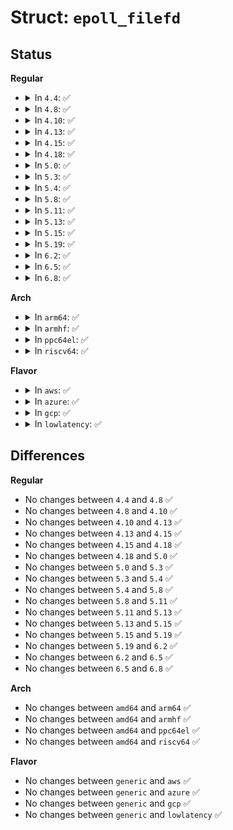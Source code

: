 # Struct: <code>epoll_filefd</code>

## Status
<b>Regular</b>
<ul>
<li>
<details>
<summary>In <code>4.4</code>: ✅</summary>

```c
struct epoll_filefd {
    struct file *file;
    int fd;
};
```
</details>
</li>
<li>
<details>
<summary>In <code>4.8</code>: ✅</summary>

```c
struct epoll_filefd {
    struct file *file;
    int fd;
};
```
</details>
</li>
<li>
<details>
<summary>In <code>4.10</code>: ✅</summary>

```c
struct epoll_filefd {
    struct file *file;
    int fd;
};
```
</details>
</li>
<li>
<details>
<summary>In <code>4.13</code>: ✅</summary>

```c
struct epoll_filefd {
    struct file *file;
    int fd;
};
```
</details>
</li>
<li>
<details>
<summary>In <code>4.15</code>: ✅</summary>

```c
struct epoll_filefd {
    struct file *file;
    int fd;
};
```
</details>
</li>
<li>
<details>
<summary>In <code>4.18</code>: ✅</summary>

```c
struct epoll_filefd {
    struct file *file;
    int fd;
};
```
</details>
</li>
<li>
<details>
<summary>In <code>5.0</code>: ✅</summary>

```c
struct epoll_filefd {
    struct file *file;
    int fd;
};
```
</details>
</li>
<li>
<details>
<summary>In <code>5.3</code>: ✅</summary>

```c
struct epoll_filefd {
    struct file *file;
    int fd;
};
```
</details>
</li>
<li>
<details>
<summary>In <code>5.4</code>: ✅</summary>

```c
struct epoll_filefd {
    struct file *file;
    int fd;
};
```
</details>
</li>
<li>
<details>
<summary>In <code>5.8</code>: ✅</summary>

```c
struct epoll_filefd {
    struct file *file;
    int fd;
};
```
</details>
</li>
<li>
<details>
<summary>In <code>5.11</code>: ✅</summary>

```c
struct epoll_filefd {
    struct file *file;
    int fd;
};
```
</details>
</li>
<li>
<details>
<summary>In <code>5.13</code>: ✅</summary>

```c
struct epoll_filefd {
    struct file *file;
    int fd;
};
```
</details>
</li>
<li>
<details>
<summary>In <code>5.15</code>: ✅</summary>

```c
struct epoll_filefd {
    struct file *file;
    int fd;
};
```
</details>
</li>
<li>
<details>
<summary>In <code>5.19</code>: ✅</summary>

```c
struct epoll_filefd {
    struct file *file;
    int fd;
};
```
</details>
</li>
<li>
<details>
<summary>In <code>6.2</code>: ✅</summary>

```c
struct epoll_filefd {
    struct file *file;
    int fd;
};
```
</details>
</li>
<li>
<details>
<summary>In <code>6.5</code>: ✅</summary>

```c
struct epoll_filefd {
    struct file *file;
    int fd;
};
```
</details>
</li>
<li>
<details>
<summary>In <code>6.8</code>: ✅</summary>

```c
struct epoll_filefd {
    struct file *file;
    int fd;
};
```
</details>
</li>
</ul>
<b>Arch</b>
<ul>
<li>
<details>
<summary>In <code>arm64</code>: ✅</summary>

```c
struct epoll_filefd {
    struct file *file;
    int fd;
};
```
</details>
</li>
<li>
<details>
<summary>In <code>armhf</code>: ✅</summary>

```c
struct epoll_filefd {
    struct file *file;
    int fd;
};
```
</details>
</li>
<li>
<details>
<summary>In <code>ppc64el</code>: ✅</summary>

```c
struct epoll_filefd {
    struct file *file;
    int fd;
};
```
</details>
</li>
<li>
<details>
<summary>In <code>riscv64</code>: ✅</summary>

```c
struct epoll_filefd {
    struct file *file;
    int fd;
};
```
</details>
</li>
</ul>
<b>Flavor</b>
<ul>
<li>
<details>
<summary>In <code>aws</code>: ✅</summary>

```c
struct epoll_filefd {
    struct file *file;
    int fd;
};
```
</details>
</li>
<li>
<details>
<summary>In <code>azure</code>: ✅</summary>

```c
struct epoll_filefd {
    struct file *file;
    int fd;
};
```
</details>
</li>
<li>
<details>
<summary>In <code>gcp</code>: ✅</summary>

```c
struct epoll_filefd {
    struct file *file;
    int fd;
};
```
</details>
</li>
<li>
<details>
<summary>In <code>lowlatency</code>: ✅</summary>

```c
struct epoll_filefd {
    struct file *file;
    int fd;
};
```
</details>
</li>
</ul>

## Differences
<b>Regular</b>
<ul>
<li>
No changes between <code>4.4</code> and <code>4.8</code> ✅
</li>
<li>
No changes between <code>4.8</code> and <code>4.10</code> ✅
</li>
<li>
No changes between <code>4.10</code> and <code>4.13</code> ✅
</li>
<li>
No changes between <code>4.13</code> and <code>4.15</code> ✅
</li>
<li>
No changes between <code>4.15</code> and <code>4.18</code> ✅
</li>
<li>
No changes between <code>4.18</code> and <code>5.0</code> ✅
</li>
<li>
No changes between <code>5.0</code> and <code>5.3</code> ✅
</li>
<li>
No changes between <code>5.3</code> and <code>5.4</code> ✅
</li>
<li>
No changes between <code>5.4</code> and <code>5.8</code> ✅
</li>
<li>
No changes between <code>5.8</code> and <code>5.11</code> ✅
</li>
<li>
No changes between <code>5.11</code> and <code>5.13</code> ✅
</li>
<li>
No changes between <code>5.13</code> and <code>5.15</code> ✅
</li>
<li>
No changes between <code>5.15</code> and <code>5.19</code> ✅
</li>
<li>
No changes between <code>5.19</code> and <code>6.2</code> ✅
</li>
<li>
No changes between <code>6.2</code> and <code>6.5</code> ✅
</li>
<li>
No changes between <code>6.5</code> and <code>6.8</code> ✅
</li>
</ul>
<b>Arch</b>
<ul>
<li>
No changes between <code>amd64</code> and <code>arm64</code> ✅
</li>
<li>
No changes between <code>amd64</code> and <code>armhf</code> ✅
</li>
<li>
No changes between <code>amd64</code> and <code>ppc64el</code> ✅
</li>
<li>
No changes between <code>amd64</code> and <code>riscv64</code> ✅
</li>
</ul>
<b>Flavor</b>
<ul>
<li>
No changes between <code>generic</code> and <code>aws</code> ✅
</li>
<li>
No changes between <code>generic</code> and <code>azure</code> ✅
</li>
<li>
No changes between <code>generic</code> and <code>gcp</code> ✅
</li>
<li>
No changes between <code>generic</code> and <code>lowlatency</code> ✅
</li>
</ul>
